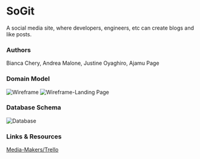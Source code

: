 # SoGit

A social media site, where developers, engineers, etc can create blogs and like posts. 

### Authors
Bianca Chery, Andrea Malone, Justine Oyaghiro, Ajamu Page

### Domain Model
![Wireframe](https://github.com/Media-Makers/SoGit/assets/127991428/75bf8a73-6419-410a-ac24-28a37c0f7818)
![Wireframe-Landing Page](https://github.com/Media-Makers/SoGit/assets/127991428/afc50bcd-dadf-4ac5-81cc-0e1e3fab5036)


### Database Schema
![Database](https://github.com/Media-Makers/SoGit/assets/127991428/8b680505-4f41-4cf6-8b11-77b5f818bb61)


### Links & Resources
[Media-Makers/Trello](https://trello.com/b/90KB3KYT/media-makers-web-design-development)
